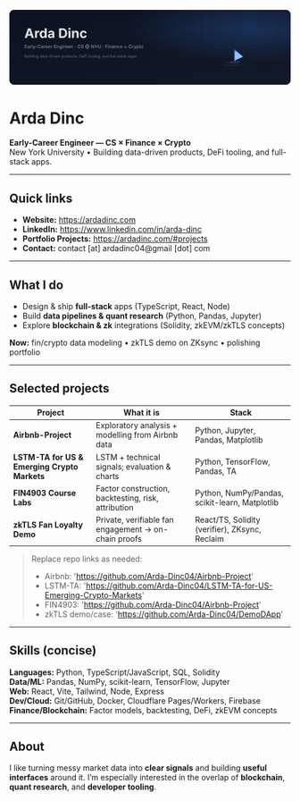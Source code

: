 <p align="center">
  <picture>
    <!-- If you create a light version later, change the first source to banner-light.svg -->
    <source media="(prefers-color-scheme: light)" srcset="banner/banner-dark.svg" />
    <source media="(prefers-color-scheme: dark)"  srcset="banner/banner-dark.svg" />
    <img alt="Arda Dinc — Early-Career Engineer · CS @ NYU · Finance × Crypto" src="banner/banner-dark.svg">
  </picture>
</p>

# Arda Dinc

**Early-Career Engineer — CS × Finance × Crypto**  
New York University • Building data-driven products, DeFi tooling, and full-stack apps.

---

## Quick links
- **Website:** https://ardadinc.com  
- **LinkedIn:** https://www.linkedin.com/in/arda-dinc  
- **Portfolio Projects:** https://ardadinc.com/#projects  
- **Contact:** contact [at] ardadinc04@gmail [dot] com  <!-- avoids scrapers -->

---

## What I do
- Design & ship **full-stack** apps (TypeScript, React, Node)
- Build **data pipelines & quant research** (Python, Pandas, Jupyter)
- Explore **blockchain & zk** integrations (Solidity, zkEVM/zkTLS concepts)

**Now:** fin/crypto data modeling • zkTLS demo on ZKsync • polishing portfolio

---

## Selected projects
| Project | What it is | Stack |
|---|---|---|
| **Airbnb-Project** | Exploratory analysis + modelling from Airbnb data | Python, Jupyter, Pandas, Matplotlib |
| **LSTM-TA for US & Emerging Crypto Markets** | LSTM + technical signals; evaluation & charts | Python, TensorFlow, Pandas, TA |
| **FIN4903 Course Labs** | Factor construction, backtesting, risk, attribution | Python, NumPy/Pandas, scikit-learn, Matplotlib |
| **zkTLS Fan Loyalty Demo** | Private, verifiable fan engagement → on-chain proofs | React/TS, Solidity (verifier), ZKsync, Reclaim |

> Replace repo links as needed:
> - Airbnb: 'https://github.com/Arda-Dinc04/Airbnb-Project'
> - LSTM-TA: 'https://github.com/Arda-Dinc04/LSTM-TA-for-US-Emerging-Crypto-Markets'
> - FIN4903: 'https://github.com/Arda-Dinc04/Airbnb-Project'  
> - zkTLS demo/case: 'https://github.com/Arda-Dinc04/DemoDApp'

---

## Skills (concise)
**Languages:** Python, TypeScript/JavaScript, SQL, Solidity  
**Data/ML:** Pandas, NumPy, scikit-learn, TensorFlow, Jupyter  
**Web:** React, Vite, Tailwind, Node, Express  
**Dev/Cloud:** Git/GitHub, Docker, Cloudflare Pages/Workers, Firebase  
**Finance/Blockchain:** Factor models, backtesting, DeFi, zkEVM concepts

---

## About
I like turning messy market data into **clear signals** and building **useful interfaces** around it. I’m especially interested in the overlap of **blockchain**, **quant research**, and **developer tooling**.

